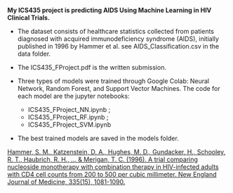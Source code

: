**My ICS435 project is predicting AIDS Using Machine Learning in HIV Clinical Trials.**

- The dataset consists of healthcare statistics collected from patients diagnosed with acquired immunodeficiency syndrome (AIDS), initially published in 1996 by Hammer et al. see AIDS_Classification.csv in the data folder.

- The ICS435_FProject.pdf is the written submission.

- Three types of models were trained through Google Colab: Neural Network, Random Forest, and Support Vector Machines. The code for each model are the jupyter notebooks:
  - ICS435_FProject_NN.ipynb ;
  - ICS435_FProject_RF.ipynb ;
  - ICS435_FProject_SVM.ipynb

- The best trained models are saved in the models folder.

[Hammer, S. M., Katzenstein, D. A., Hughes, M. D., Gundacker, H., Schooley, R. T., Haubrich, R. H., ... & Merigan, T. C. (1996). A trial comparing nucleoside monotherapy with combination therapy in HIV-infected adults with CD4 cell counts from 200 to 500 per cubic millimeter. New England Journal of Medicine, 335(15), 1081-1090.](https://archive.ics.uci.edu/dataset/890/aids+clinical+trials+group+study+175)

